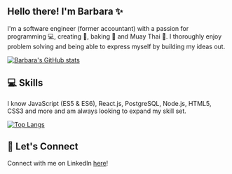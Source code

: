 ## Hello there! I'm Barbara :sparkles:

I'm a software engineer (former accountant) with a passion for programming :computer:, creating :art:, baking :cookie: and Muay Thai :boxing_glove:. I thoroughly enjoy problem solving and being able to express myself by building my ideas out. 


[![Barbara's GitHub stats](https://github-readme-stats.vercel.app/api?username=barbara-liao&theme=calm&hide=stars,contribs&show_icons=true)](https://github.com/barbara-liao/github-readme-stats)


## :computer: Skills

I know JavaScript (ES5 & ES6), React.js, PostgreSQL, Node.js, HTML5, CSS3 and more and am always looking to expand my skill set.

[![Top Langs](https://github-readme-stats.vercel.app/api/top-langs/?username=barbara-liao&theme=calm&layout=compact)](https://github.com/barbara-liao/github-readme-stats)


## :love_letter: Let's Connect

Connect with me on LinkedIn [here](www.linkedin.com/in/barbara-liao)!


<!--
**barbara-liao/barbara-liao** is a ✨ _special_ ✨ repository because its `README.md` (this file) appears on your GitHub profile.

Here are some ideas to get you started:

- 🔭 I’m currently working on ...
- 🌱 I’m currently learning ...
- 👯 I’m looking to collaborate on ...
- 🤔 I’m looking for help with ...
- 💬 Ask me about ...
- 📫 How to reach me: ...
- 😄 Pronouns: ...
- ⚡ Fun fact: ...
-->
